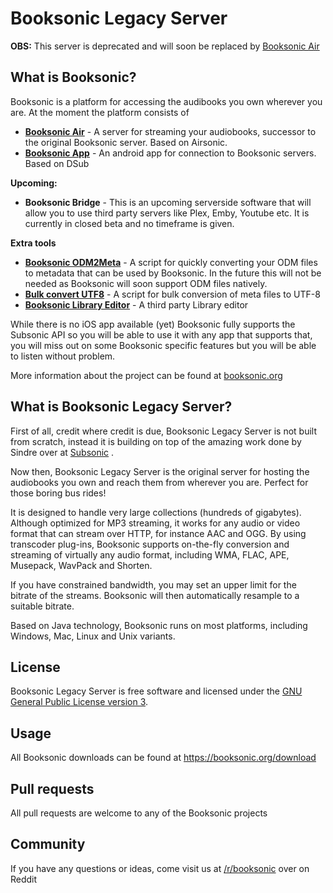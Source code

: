
Booksonic Legacy Server
========

**OBS:** This server is deprecated and will soon be replaced by [Booksonic Air](https://github.com/popeen/Booksonic-Air)


What is Booksonic?
-----------------

Booksonic is a platform for accessing the audibooks you own wherever you are.
At the moment the platform consists of

 - **[Booksonic Air](https://github.com/popeen/Booksonic-Air)** - A server for streaming your audiobooks, successor to the original Booksonic server. Based on Airsonic.
 - **[Booksonic App](https://github.com/popeen/Booksonic-App)** - An android app for connection to Booksonic servers. Based on DSub
 
**Upcoming:**
 - **Booksonic Bridge** - This is an upcoming serverside software that will allow you to use third party servers like Plex, Emby, Youtube etc. It is currently in closed beta and no timeframe is given.

**Extra tools**
 - **[Booksonic ODM2Meta](https://github.com/popeen/Booksonic-Export-Booksonic-Metadata-from-ODM-Files)** - A script for quickly converting your ODM files to metadata that can be used by Booksonic. In the future this will not be needed as Booksonic will soon support ODM files natively.
 - **[Bulk convert UTF8](https://github.com/popeen/Booksonic-Bulk-convert-to-UTF8)** - A script for bulk conversion of meta files to UTF-8
 - **[Booksonic Library Editor](https://github.com/galacticat/booksonic-library-editor)** - A third party Library editor

While there is no iOS app available (yet) Booksonic fully supports the Subsonic API so you will be able to use it with any app that supports that, you will miss out on some Booksonic specific features but  you will be able to listen without problem.

More information about the project can be found at [booksonic.org](https://booksonic.org)

What is Booksonic Legacy Server?
-----------------
First of all, credit where credit is due, Booksonic Legacy Server is not built from scratch, instead it is building on top of the amazing work done by Sindre over at [Subsonic](http://www.subsonic.org/) .

Now then, Booksonic Legacy Server is the original server for hosting the audiobooks you own and reach them from wherever you are. Perfect for those boring bus rides!

It is designed to handle very large collections (hundreds of gigabytes). Although optimized for MP3 streaming, it works for any audio or video format that can stream over HTTP, for instance AAC and OGG. By using transcoder plug-ins, Booksonic supports on-the-fly conversion and streaming of virtually any audio format, including WMA, FLAC, APE, Musepack, WavPack and Shorten.

If you have constrained bandwidth, you may set an upper limit for the bitrate of the streams. Booksonic will then automatically resample to a suitable bitrate.


Based on Java technology, Booksonic runs on most platforms, including Windows, Mac, Linux and Unix variants.

License
-------

Booksonic Legacy Server is free software and licensed under the [GNU General Public License version 3](http://www.gnu.org/copyleft/gpl.html). 

Usage
-----

All Booksonic downloads can be found at
https://booksonic.org/download

Pull requests
---------
All pull requests are welcome to any of the Booksonic projects

Community
---------
If you have any questions or ideas, come visit us at [/r/booksonic](https://reddit.com/r/booksonic) over on Reddit

